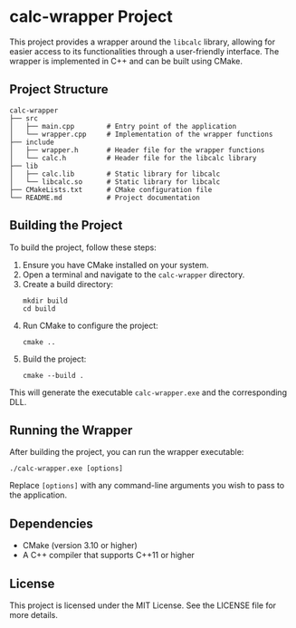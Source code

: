 # calc-wrapper Project

This project provides a wrapper around the `libcalc` library, allowing for easier access to its functionalities through a user-friendly interface. The wrapper is implemented in C++ and can be built using CMake.

## Project Structure

```
calc-wrapper
├── src
│   ├── main.cpp        # Entry point of the application
│   └── wrapper.cpp     # Implementation of the wrapper functions
├── include
│   ├── wrapper.h       # Header file for the wrapper functions
│   └── calc.h          # Header file for the libcalc library
├── lib
│   ├── calc.lib        # Static library for libcalc
│   └── libcalc.so      # Static library for libcalc
├── CMakeLists.txt      # CMake configuration file
└── README.md           # Project documentation
```

## Building the Project

To build the project, follow these steps:

1. Ensure you have CMake installed on your system.
2. Open a terminal and navigate to the `calc-wrapper` directory.
3. Create a build directory:
   ```
   mkdir build
   cd build
   ```
4. Run CMake to configure the project:
   ```
   cmake ..
   ```
5. Build the project:
   ```
   cmake --build .
   ```

This will generate the executable `calc-wrapper.exe` and the corresponding DLL.

## Running the Wrapper

After building the project, you can run the wrapper executable:

```
./calc-wrapper.exe [options]
```

Replace `[options]` with any command-line arguments you wish to pass to the application.

## Dependencies

- CMake (version 3.10 or higher)
- A C++ compiler that supports C++11 or higher

## License

This project is licensed under the MIT License. See the LICENSE file for more details.